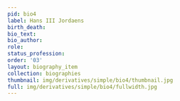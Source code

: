 ```yaml
---
pid: bio4
label: Hans III Jordaens
birth_death:
bio_text:
bio_author:
role:
status_profession:
order: '03'
layout: biography_item
collection: biographies
thumbnail: img/derivatives/simple/bio4/thumbnail.jpg
full: img/derivatives/simple/bio4/fullwidth.jpg
---
```

